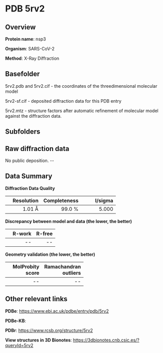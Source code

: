 # PDB 5rv2

## Overview

**Protein name**: nsp3

**Organism**: SARS-CoV-2

**Method**: X-Ray Diffraction



## Basefolder

5rv2.pdb and 5rv2.cif - the coordinates of the threedimensional molecular model

5rv2-sf.cif - deposited diffraction data for this PDB entry

5rv2.mtz - structure factors after automatic refinement of molecular model against the diffraction data.

## Subfolders









## Raw diffraction data

No public deposition. --<br> 

## Data Summary
**Diffraction Data Quality**

|   | Resolution | Completeness| I/sigma |
|---|-------------:|----------------:|--------------:|
|   |1.01 Å|99.0  %|<img width=50/>5.000|

**Discrepancy between model and data (the lower, the better)**

|   | **R-work**| **R-free**   
|---|-------------:|----------------:|           
||--|--|

**Geometry validation (the lower, the better)**

|   |**MolProbity<br>score**| **Ramachandran<br>outliers** 
|---|-------------:|----------------:|
||--|--|

 

 



## Other relevant links 
**PDBe**:  https://www.ebi.ac.uk/pdbe/entry/pdb/5rv2

**PDBe-KB**:  
 
**PDBr**: https://www.rcsb.org/structure/5rv2 

**View structures in 3D Bionotes**: https://3dbionotes.cnb.csic.es/?queryId=5rv2

